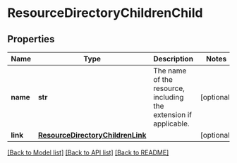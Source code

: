 # ResourceDirectoryChildrenChild

## Properties
Name | Type | Description | Notes
------------ | ------------- | ------------- | -------------
**name** | **str** | The name of the resource, including the extension if applicable. | [optional] 
**link** | [**ResourceDirectoryChildrenLink**](ResourceDirectoryChildrenLink.md) |  | [optional] 

[[Back to Model list]](../README.md#documentation-for-models) [[Back to API list]](../README.md#documentation-for-api-endpoints) [[Back to README]](../README.md)


